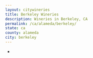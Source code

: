 ```yaml
---
layout: citywineries
title: Berkeley Wineries
description: Wineries in Berkeley, CA
permalink: /ca/alameda/berkeley/
state: ca
county: alameda
city: berkeley
---
```

-

